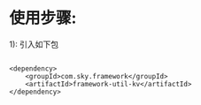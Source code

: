 使用步骤:
=====
1): 引入如下包
```

<dependency>
    <groupId>com.sky.framework</groupId>
    <artifactId>framework-util-kv</artifactId>
</dependency>

```




